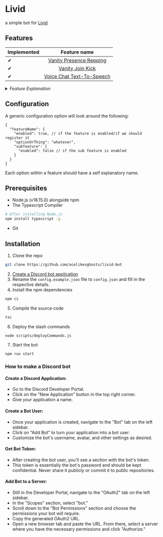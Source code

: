 # Livid

a simple bot for [Livid](discord.gg/livid)

## Features

| Implemented |                    Feature name                     |
| ----------- | :-------------------------------------------------: |
| ✔           | [Vanity Presence Repping](#vanity-presecne-repping) |
| ✔           |        [Vanity Join Kick](#vanity-join-kick)        |
| ✔           |          [Voice Chat Text-To-Speech](#tts)          |

<details>
  <summary><i>Feature Explanation</i></summary>

  <details id="vanity-presecne-repping">
    <summary>Vanity Presence Repping</summary>

    Gives a role if someone includes the vanity link within their custom status.

  </details>

  <details id="vanity-join-kick">
    <summary>Vanity Join Kick</summary>

    Detects if someone joins through a vanity link, and kicks them.
    Has an option for a log channel.

  </details>

  <details id="tts">
    <summary>Voice Chat Text-To-Speech</summary>

    Takes incoming messages within a voice channel's text area, and reads them out using Google's text to speech API.

  </details>
</details>

## Configuration

A generic configuration option will look around the following:

```jsonc
{
  "featureName": {
    "enabled": true, // if the feature is enabled/if we should register it
    "optionOrThing": "whatever",
    "subfeature": {
      "enabled": false // if the sub feature is enabled
    }
  }
}
```

Each option within a feature should have a self explanatory name.

## Prerequisites

- Node.js (v18.15.0) alongside npm
- The Typescript Compiler

```sh
# After installing Node.js
npm install typescript -g
```

- Git

## Installation

1. Clone the repo

```sh
git clone https://github.com/acelikesghosts/livid-bot
```

2. [Create a Discord bot application](#how-to-make-a-discord-bot)
3. Rename the `config.example.json` file to `config.json` and fill in the respective details.
4. Install the npm dependencies

```sh
npm ci
```

5. Compile the source code

```sh
tsc
```

6. Deploy the slash commands

```sh
node scripts/deployCommands.js
```

7. Start the bot

```sh
npm run start
```

### How to make a Discord bot

#### Create a Discord Application:

- Go to the Discord Developer Portal.
- Click on the "New Application" button in the top right corner.
- Give your application a name.

#### Create a Bot User:

- Once your application is created, navigate to the "Bot" tab on the left sidebar.
- Click on "Add Bot" to turn your application into a bot user.
- Customize the bot's username, avatar, and other settings as desired.

#### Get Bot Token:

- After creating the bot user, you'll see a section with the bot's token.
- This token is essentially the bot's password and should be kept confidential. Never share it publicly or commit it to public repositories.

#### Add Bot to a Server:

- Still in the Developer Portal, navigate to the "OAuth2" tab on the left sidebar.
- In the "Scopes" section, select "bot."
- Scroll down to the "Bot Permissions" section and choose the permissions your bot will require.
- Copy the generated OAuth2 URL.
- Open a new browser tab and paste the URL. From there, select a server where you have the necessary permissions and click "Authorize."

